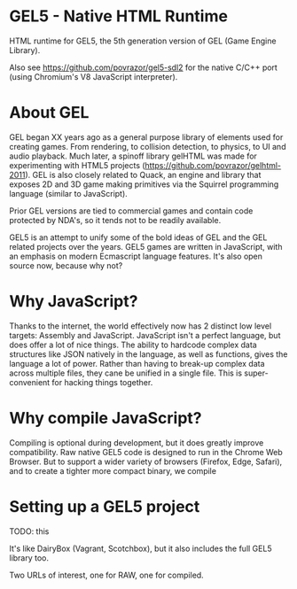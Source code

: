 # GEL5 - Native HTML Runtime
HTML runtime for GEL5, the 5th generation version of GEL (Game Engine Library).

Also see https://github.com/povrazor/gel5-sdl2 for the native C/C++ port (using Chromium's V8 JavaScript interpreter).

# About GEL
GEL began XX years ago as a general purpose library of elements used for creating games. From rendering, to collision detection, to physics, to UI and audio playback. Much later, a spinoff library gelHTML was made for experimenting with HTML5 projects (https://github.com/povrazor/gelhtml-2011). GEL is also closely related to Quack, an engine and library that exposes 2D and 3D game making primitives via the Squirrel programming language (similar to JavaScript).

Prior GEL versions are tied to commercial games and contain code protected by NDA's, so it tends not to be readily available.

GEL5 is an attempt to unify some of the bold ideas of GEL and the GEL related projects over the years. GEL5 games are written in JavaScript, with an emphasis on modern Ecmascript language features. It's also open source now, because why not?

# Why JavaScript?
Thanks to the internet, the world effectively now has 2 distinct low level targets: Assembly and JavaScript. JavaScript isn't a perfect language, but does offer a lot of nice things. The ability to hardcode complex data structures like JSON natively in the language, as well as functions, gives the language a lot of power. Rather than having to break-up complex data across multiple files, they cane be unified in a single file. This is super-convenient for hacking things together.

# Why compile JavaScript?
Compiling is optional during development, but it does greatly improve compatibility. Raw native GEL5 code is designed to run in the Chrome Web Browser. But to support a wider variety of browsers (Firefox, Edge, Safari), and to create a tighter more compact binary, we compile

# Setting up a GEL5 project
TODO: this

It's like DairyBox (Vagrant, Scotchbox), but it also includes the full GEL5 library too.

Two URLs of interest, one for RAW, one for compiled.
